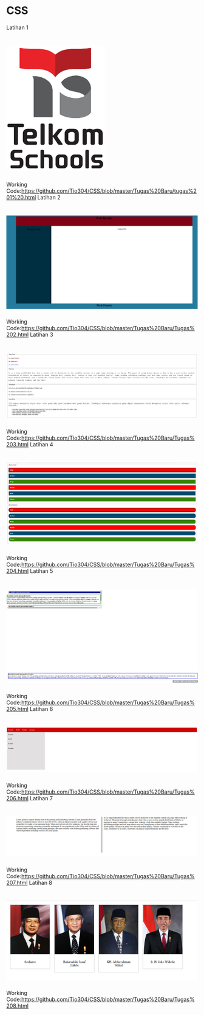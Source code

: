# CSS
Latihan 1
# ![Alt Text](https://github.com/Tio304/CSS/blob/master/Tugas%20Baru/TS%201.png)
Working Code:https://github.com/Tio304/CSS/blob/master/Tugas%20Baru/tugas%201%20.html
Latihan 2
# ![Alt Text](https://github.com/Tio304/CSS/blob/master/Tugas%20Baru/Tugas%202.PNG)
Working Code:https://github.com/Tio304/CSS/blob/master/Tugas%20Baru/Tugas%202.html
Latihan 3
# ![Alt Text](https://github.com/Tio304/CSS/blob/master/Tugas%20Baru/Tugas%203.PNG)
Working Code:https://github.com/Tio304/CSS/blob/master/Tugas%20Baru/Tugas%203.html
Latihan 4
# ![Alt Text](https://github.com/Tio304/CSS/blob/master/Tugas%20Baru/Tugas%204.PNG)
Working Code:https://github.com/Tio304/CSS/blob/master/Tugas%20Baru/Tugas%204.html
Latihan 5
# ![Alt Text](https://github.com/Tio304/CSS/blob/master/Tugas%20Baru/Tugas%205.PNG)
Working Code:https://github.com/Tio304/CSS/blob/master/Tugas%20Baru/Tugas%205.html
Latihan 6
# ![Alt Text](https://github.com/Tio304/CSS/blob/master/Tugas%20Baru/Tugas%206.PNG)
Working Code:https://github.com/Tio304/CSS/blob/master/Tugas%20Baru/Tugas%206.html
Latihan 7
# ![Alt Text](https://github.com/Tio304/CSS/blob/master/Tugas%20Baru/Tugas%207.PNG)
Working Code:https://github.com/Tio304/CSS/blob/master/Tugas%20Baru/Tugas%207.html
Latihan 8
# ![Alt Text](https://github.com/Tio304/CSS/blob/master/Tugas%20Baru/Tugas%208.PNG)
Working Code:https://github.com/Tio304/CSS/blob/master/Tugas%20Baru/Tugas%208.html

